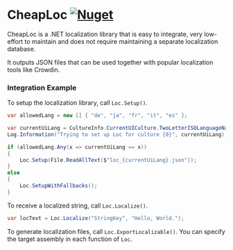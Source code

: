 # CheapLoc [![Nuget](https://img.shields.io/nuget/v/CheapLoc)](https://www.nuget.org/packages/CheapLoc)

CheapLoc is a .NET localization library that is easy to integrate, very low-effort to maintain and does not require maintaining a separate localization database.

It outputs JSON files that can be used together with popular localization tools like Crowdin.

### Integration Example

To setup the localization library, call ``Loc.Setup()``.

```cs
var allowedLang = new [] { "de", "ja", "fr", "it", "es" };

var currentUiLang = CultureInfo.CurrentUICulture.TwoLetterISOLanguageName;
Log.Information("Trying to set up Loc for culture {0}", currentUiLang);

if (allowedLang.Any(x => currentUiLang == x))
{
    Loc.Setup(File.ReadAllText($"loc_{currentUiLang}.json"));
}
else
{
    Loc.SetupWithFallbacks();
}
```

To receive a localized string, call ``Loc.Localize()``.

```cs
var locText = Loc.Localize("StringKey", "Hello, World.");
```

To generate localization files, call ``Loc.ExportLocalizable()``.
You can specify the target assembly in each function of ``Loc``.